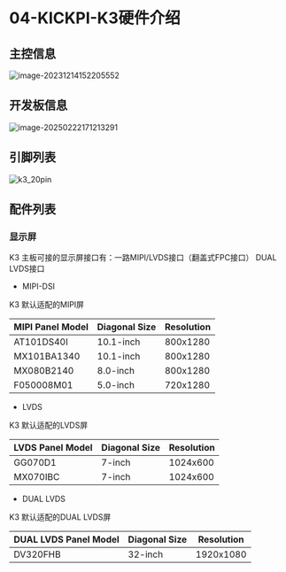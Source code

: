 # 04-KICKPI-K3硬件介绍



## 主控信息

![image-20231214152205552](http://tanzhtanzh.oss-cn-shenzhen.aliyuncs.com/img/image-20231214152205552.png)



## 开发板信息

![image-20250222171213291](http://tanzhtanzh.oss-cn-shenzhen.aliyuncs.com/img/image-20250222171213291.png)

## 引脚列表

![k3_20pin](http://tanzhtanzh.oss-cn-shenzhen.aliyuncs.com/img/k3_20pin.jpg)

## 配件列表

### 显示屏<a id="display"> </a>

K3 主板可接的显示屏接口有：一路MIPI/LVDS接口（翻盖式FPC接口） DUAL LVDS接口

* MIPI-DSI

K3 默认适配的MIPI屏

| **MIPI Panel Model** | **Diagonal Size** | **Resolution** |
| -------------------- | ----------------- | -------------- |
| AT101DS40I           | 10.1-inch         | 800x1280       |
| MX101BA1340          | 10.1-inch         | 800x1280       |
| MX080B2140           | 8.0-inch          | 800x1280       |
| F050008M01           | 5.0-inch          | 720x1280       |

* LVDS

K3 默认适配的LVDS屏

| **LVDS Panel Model** | **Diagonal Size** | **Resolution** |
| -------------------- | ----------------- | -------------- |
| GG070D1              | 7-inch            | 1024x600       |
| MX070IBC             | 7-inch            | 1024x600       |

* DUAL LVDS

K3 默认适配的DUAL LVDS屏

| DUAL  **LVDS Panel Model** | **Diagonal Size** | **Resolution** |
| -------------------------- | ----------------- | -------------- |
| DV320FHB                   | 32-inch           | 1920x1080      |
